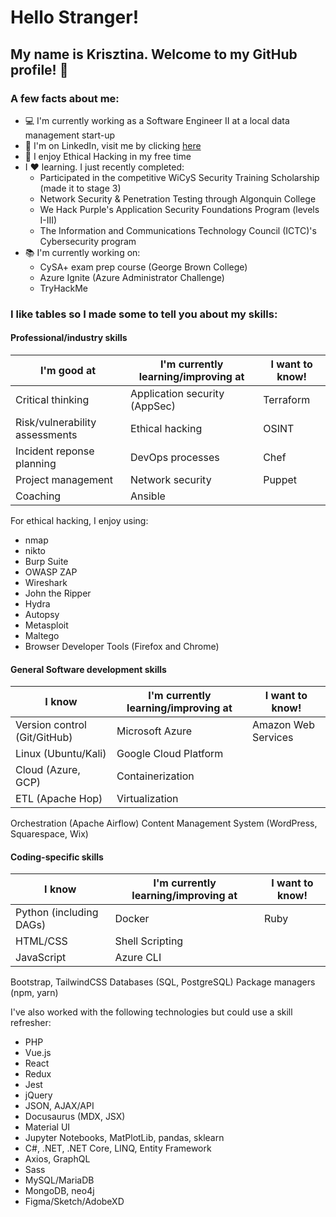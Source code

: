 # Hello Stranger!

## My name is Krisztina. Welcome to my GitHub profile! :wave:


### A few facts about me:
- :computer: I'm currently working as a Software Engineer II at a local data management start-up 
- :briefcase: I'm on LinkedIn, visit me by clicking [here](https://www.linkedin.com/in/krisztinapap/)
- :brain: I enjoy Ethical Hacking in my free time
- I :heart: learning. I just recently completed:
  - Participated in the competitive WiCyS Security Training Scholarship (made it to stage 3)
  - Network Security & Penetration Testing through Algonquin College
  - We Hack Purple's Application Security Foundations Program (levels I-III)
  - The Information and Communications Technology Council (ICTC)'s Cybersecurity program
- :books: I'm currently working on: 
  - CySA+ exam prep course (George Brown College)
  - Azure Ignite (Azure Administrator Challenge) 
  - TryHackMe


 
 


### I like tables so I made some to tell you about my skills:


#### Professional/industry skills

I'm good at | I'm currently learning/improving at | I want to know!
----------- | ----------------------------------- | ---------------
Critical thinking | Application security (AppSec) | Terraform
Risk/vulnerability assessments | Ethical hacking | OSINT
Incident reponse planning | DevOps processes | Chef
Project management | Network security | Puppet
Coaching | Ansible 

For ethical hacking, I enjoy using: 
- nmap
- nikto
- Burp Suite
- OWASP ZAP
- Wireshark
- John the Ripper
- Hydra
- Autopsy
- Metasploit
- Maltego
- Browser Developer Tools (Firefox and Chrome)


#### General Software development skills

I know | I'm currently learning/improving at | I want to know!
------ | ----------------------------------- | --------------
Version control (Git/GitHub) | Microsoft Azure | Amazon Web Services
Linux (Ubuntu/Kali) | Google Cloud Platform
Cloud (Azure, GCP) | Containerization
ETL (Apache Hop) | Virtualization
Orchestration (Apache Airflow) 
Content Management System (WordPress, Squarespace, Wix)


#### Coding-specific skills

I know | I'm currently learning/improving at | I want to know!
------ | ----------------------------------- | --------------
Python (including DAGs) | Docker | Ruby
HTML/CSS | Shell Scripting 
JavaScript | Azure CLI
Bootstrap, TailwindCSS
Databases (SQL, PostgreSQL)
Package managers (npm, yarn)



I've also worked with the following technologies but could use a skill refresher:
- PHP
- Vue.js 
- React
- Redux
- Jest
- jQuery 
- JSON, AJAX/API  
- Docusaurus (MDX, JSX)
- Material UI
- Jupyter Notebooks, MatPlotLib, pandas, sklearn 
- C#, .NET, .NET Core, LINQ, Entity Framework  
- Axios, GraphQL 
- Sass
- MySQL/MariaDB
- MongoDB, neo4j 
- Figma/Sketch/AdobeXD

